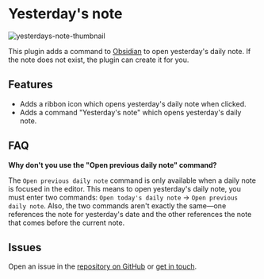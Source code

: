 # Yesterday's note

![yesterdays-note-thumbnail](https://github.com/user-attachments/assets/1b24304c-b7f9-4e56-aa01-4e144adb52bc)

This plugin adds a command to [Obsidian](https://obsidian.md) to open yesterday's daily note. If the note does not exist, the plugin can create it for you.

## Features
- Adds a ribbon icon which opens yesterday's daily note when clicked.
- Adds a command "Yesterday's note" which opens yesterday's daily note.

## FAQ

**Why don't you use the "Open previous daily note" command?**

The `Open previous daily note` command is only available when a daily note is focused in the editor. This means to open yesterday's daily note, you must enter two commands: `Open today's daily note` -> `Open previous daily note`. Also, the two commands aren't exactly the same—one references the note for yesterday's date and the other references the note that comes before the current note.

## Issues

Open an issue in the [repository on GitHub](https://github.com/trevortylerlee/yesterdays-note/issues) or [get in touch](https://trevortylerlee.com).
